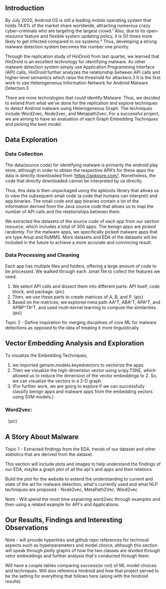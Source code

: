 ## Introduction 
 
By July 2020, Android OS is still a leading mobile operating system that holds 74.6% of the market share worldwide, attracting numerous crazy cyber-criminals who are targeting the largest crowd.¹ Also, due to its open-resource feature and flexible system updating policy, it is 50 times more likely to get infected compared to ios systems.² Thus, developing a strong malware detection system becomes the number one priority.

Through the replication study of HinDroid from last quarter, we learned that HinDroid is an excellent technology for identifying malware. As other malware detection system simply use Application Programming Interface (API) calls, HinDroid further analyzes the relationship between API calls and higher-level semantics which raise the threshold for attackers.3 It is the first work to use Heterogeneous Information Network for Android Malware Detection.3

There are more technologies that could identify Malware. Thus, we decided to extend from what we’ve done for the replication and explore techniques to detect Android malware using Heterogeneous Graph. The techniques include Word2vec, Node2vec, and Metapath2vec. For a successful project, we are aiming to have an evaluation of each Graph Embedding Techniques and picking the best model.


## Data Exploration
### Data Collection
The data(source code) for identifying malware is primarily the android play store, although in order to obtain the respective APK’s for these apps the data is directly downloaded from ‘https://apkpure.com/’. Nonetheless, the code that directly downloaded cannot be interpreted by us directly.

Thus, this data is then unpackaged using the apktools library that allows us to view the subsequent smali code (a code that humans can interpret) and app binaries. The smali code and app binaries contain a lot of the information derived from the Java source code that allows us to map the number of API calls and the relationships between them. 

We extracted the datasets of the source code of each app from our section resource, which includes a total of 300 apps. The benign apps are picked randomly. For the malware apps, we specifically picked malware apps that are type Anup and RuMMS. More datasets and EDA of the datasets will be included in the future to achieve a more accurate and convincing result. 
### Data Processing and Cleaning 
Each app has multiple files and folders, offering a large amount of code to be processed. We walked through each .smali file to collect the features we need.

1. We select API calls and dissect them into different parts: API itself, code block, and package. 
(pic)
2. Then, we use these parts to create matrices of A, B, and P.
(pic)
3. Based on the matrices, we explored meta path AA^T, ABA^T, APA^T, and APBP^TA^T, and used multi-kernel learning to compute the similarities.
(pic)

Topic 2 - Define inspiration for merging discplines of core ML for malware detections as opposed to the idea of treating it more linguistically. 

## Vector Embedding Analysis and Exploration
To visualize the Embedding Techniques, 
1. we imported gensim.models.keyedvectors to vectorize the apps
2. Then we visualize the high-dimension vector using scipy.TSNE, which allowed us to reduce the dimension of the vector embeddings to 2. So, we can visualize the vectors in a 2-D graph.
3. (For further work, we are going to explore if we can successfully classify benign apps and malware apps from the embedding vectors using SVM models.)

### Word2vec:
（pic)

## A Story About Malware 
Topic 1 - Extracted findings from the EDA, trends of our dataset and other statistics that are derived from the dataset. 

This section will include plots and images to help understand the findings of our EDA, maybe a graph plot of all the api's and apps and their relations

Build the plot for the website to extend the understanding to current and state of the art for malware detection, what's currently used and what NLP techniques are proposed - Node2vec, MetaPath2Vec, Word2vec

Note - Will spend the most time explaining word2vec through examples and then using a related example for API's and Applications. 


## Our Results, Findings and Interesting Observations
Note - will provide hyperlinks and github repo references for technical aspects such as hyperparameters and model choice, although this section will speak through plotly graphs of how the two classes are divided through vetor embeddings and further analysis that's conducted through them. 

Will have a couple tables comparing success(or not) of ML model choices and techniques. Will also reference hindroid and how that project served to be the setting for everything that follows here (along with the hindroid results)



